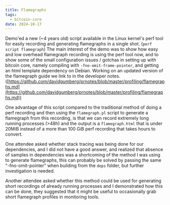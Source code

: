 ```yaml
---
title: Flamegraphs
tags:
  - bitcoin-core
date: 2024-10-17
---
```

Demo'ed a new (~4 years old) script available in the Linux kernel's perf tool
for easily recording and generating flamegraphs in a single shot. (`perf script
flamegraph`) The main interest of the demo was to show how easy and low overhead
flamegraph recording is using the perf tool now, and to show some of the small
configuration issues / gotchas in setting up with bitcoin core, namely compiling
with `-fno-omit-frame-pointer`, and getting an html template dependency on
Debian. Working on an updated version of the flamegraph guide we link to in the
developer notes.
([https://github.com/davidgumberg/prnotes/blob/master/profiling/flamegraphs.md](https://github.com/davidgumberg/prnotes/blob/master/profiling/flamegraphs.md))

One advantage of this script compared to the traditional method of doing a perf
recording and then using the `flamegraph.pl` script to generate a flamegraph
from this recording, is that we can record extremely long running processes
(>48h) and the output is a `flamegraph.html` that is under 20MiB instead of a
more than 100 GiB perf recording that takes hours to convert.

One attendee asked whether stack tracing was being done for our dependencies,
and I did not have a good answer, and realized that absence of samples in
dependencies was a shortcoming of the method I was using to generate
flamegraphs, this can probably be solved by passing the same "-fno-omit-pointer"
when building from the `deps` folder, but further investigation is needed.

Another attendee asked whether this method could be used for generating short
recordings of already running processes and I demonstrated how this can be done,
they suggested that it might be useful to occasionally grab short flamegraph
profiles in monitoring tools.
